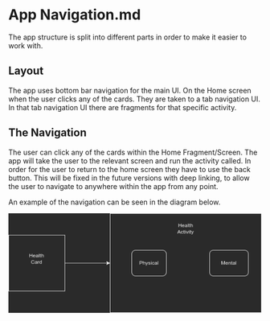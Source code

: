 # App Navigation.md

The app structure is split into different parts in order to make it easier to work with.

## Layout

The app uses bottom bar navigation for the main UI.
On the Home screen when the user clicks any of the cards. They are taken to a tab navigation UI.
In that tab navigation UI there are fragments for that specific activity.

## The Navigation

The user can click any of the cards within the Home Fragment/Screen.
The app will take the user to the relevant screen and run the activity called.
In order for the user to return to the home screen they have to use the back button.
This will be fixed in the future versions with deep linking, to allow the user to
navigate to anywhere within the app from any point.

An example of the navigation can be seen in the diagram below.

<img src="images/card_navigation.png" />
